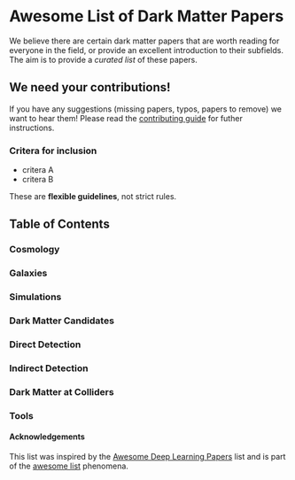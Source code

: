 # Awesome List of Dark Matter Papers

We believe there are certain dark matter papers that are worth reading for everyone in the field, or provide an excellent introduction to their subfields. The aim is to provide a *curated list* of these papers. 

## We need your contributions!

If you have any suggestions (missing papers, typos, papers to remove) we want to hear them!
Please read the [contributing guide](https://github.com/sliem/awesome-dark-matter-papers/blob/master/contribute.md) for futher instructions.

### Critera for inclusion

- critera A
- critera B 

These are **flexible guidelines**, not strict rules.

## Table of Contents

### Cosmology

### Galaxies

### Simulations

### Dark Matter Candidates

### Direct Detection

### Indirect Detection

### Dark Matter at Colliders

### Tools

#### Acknowledgements

This list was inspired by the [Awesome Deep Learning Papers](https://github.com/terryum/awesome-deep-learning-papers) list and is part of the [awesome list](https://github.com/sindresorhus/awesome) phenomena.
